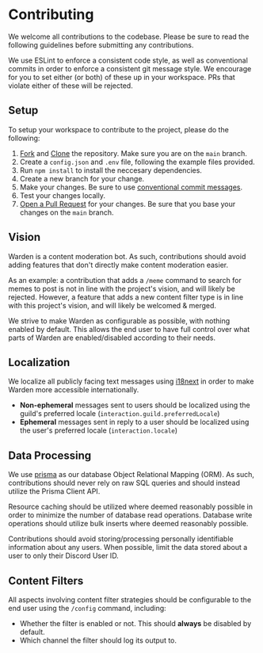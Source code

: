 # Contributing

We welcome all contributions to the codebase. Please be sure to read the following guidelines before submitting any contributions.

We use ESLint to enforce a consistent code style, as well as conventional commits in order to enforce a consistent git message style. We encourage for you to set either (or both) of these up in your workspace. PRs that violate either of these will be rejected.

## Setup

To setup your workspace to contribute to the project, please do the following:

1) [Fork](https://docs.github.com/en/get-started/quickstart/fork-a-repo) and [Clone](https://docs.github.com/en/repositories/creating-and-managing-repositories/cloning-a-repository) the repository. Make sure you are on the `main` branch.
2) Create a `config.json` and `.env` file, following the example files provided.
3) Run `npm install` to install the neccesary dependencies.
4) Create a new branch for your change.
5) Make your changes. Be sure to use [conventional commit messages](https://conventionalcommits.org/).
6) Test your changes locally.
7) [Open a Pull Request](https:/./docs.github.com/en/pull-requests/collaborating-with-pull-requests/proposing-changes-to-your-work-with-pull-requests/creating-a-pull-request) for your changes. Be sure that you base your changes on the `main` branch.

## Vision

Warden is a content moderation bot. As such, contributions should avoid adding features that don't directly make content moderation easier.

As an example: a contribution that adds a `/meme` command to search for memes to post is not in line with the project's vision, and will likely be rejected. However, a feature that adds a new content filter type is in line with this project's vision, and will likely be welcomed & merged.

We strive to make Warden as configurable as possible, with nothing enabled by default. This allows the end user to have full control over what parts of Warden are enabled/disabled according to their needs.

## Localization

We localize all publicly facing text messages using [i18next](https://i18next.com) in order to make Warden more accessible internationally.

- **Non-ephemeral** messages sent to users should be localized using the guild's preferred locale (`interaction.guild.preferredLocale`)
- **Ephemeral** messages sent in reply to a user should be localized using the user's preferred locale (`interaction.locale`)

## Data Processing

We use [prisma](https://prisma.io) as our database Object Relational Mapping (ORM). As such, contributions should never rely on raw SQL queries and should instead utilize the Prisma Client API.

Resource caching should be utilized where deemed reasonably possible in order to minimize the number of database read operations. Database write operations should utilize bulk inserts where deemed reasonably possible.

Contributions should avoid storing/processing personally identifiable information about any users. When possible, limit the data stored about a user to only their Discord User ID.

## Content Filters

All aspects involving content filter strategies should be configurable to the end user using the `/config` command, including:

- Whether the filter is enabled or not. This should **always** be disabled by default.
- Which channel the filter should log its output to.
